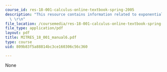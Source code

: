 ```yaml
---
course_id: res-18-001-calculus-online-textbook-spring-2005
description: "This resource contains information related to exponentials and logarithms.\
  \ \r\n"
file_location: /coursemedia/res-18-001-calculus-online-textbook-spring-2005/809b83f5a88814bc3ce160306c56c360_MITRES_18_001_manual6.pdf
file_type: application/pdf
layout: pdf
title: MITRES_18_001_manual6.pdf
type: course
uid: 809b83f5a88814bc3ce160306c56c360

---
```

None